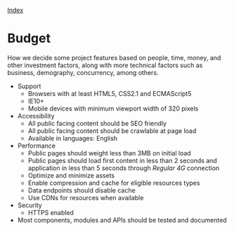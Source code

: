 [Index](./)

# Budget

How we decide some project features based on people, time, money, and other investment factors, along with more technical factors such as business, demography, concurrency, among others.

- Support
  - Browsers with at least HTML5, CSS2.1 and ECMAScript5
  - IE10+
  - Mobile devices with minimum viewport width of 320 pixels
- Accessibility
  - All public facing content should be SEO friendly
  - All public facing content should be crawlable at page load
  - Available in languages: English
- Performance
  - Public pages should weight less than 3MB on initial load
  - Public pages should load first content in less than 2 seconds and application in less than 5 seconds through _Regular 4G_ connection
  - Optimize and minimize assets
  - Enable compression and cache for eligible resources types
  - Data endpoints should disable cache
  - Use CDNs for resources when available
- Security
  - HTTPS enabled
- Most components, modules and APIs should be tested and documented
